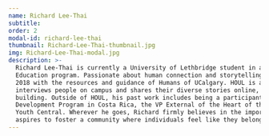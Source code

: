 ```yaml
---
name: Richard Lee-Thai
subtitle: 
order: 2
modal-id: richard-lee-thai
thumbnail: Richard-Lee-Thai-thumbnail.jpg
img: Richard-Lee-Thai-modal.jpg
description: >-
  Richard Lee-Thai is currently a University of Lethbridge student in a combined Bachelor of Music and Bachelor of
  Education program. Passionate about human connection and storytelling, he founded Humans of ULeth (HOUL) in October
  2018 with the resources and guidance of Humans of UCalgary. HOUL is a photojournalism project where his team
  interviews people on campus and shares their diverse stories online, as well as organizing events to promote community
  building. Outside of HOUL, his past work includes being a participant in the ucalgarycares Culture and Community
  Development Program in Costa Rica, the VP External of the Heart of the City Piano Program club, and a Team Leader with
  Youth Central. Wherever he goes, Richard firmly believes in the importance of human connection in everyday life and he
  aspires to foster a community where individuals feel like they belong.
---
```

